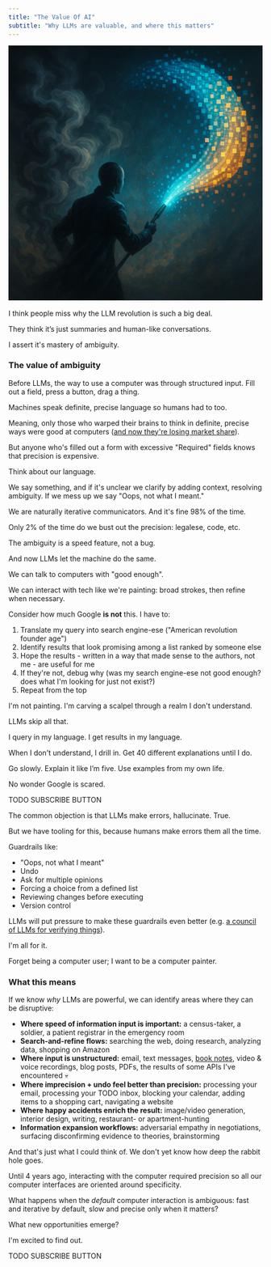 ```yaml
---
title: "The Value Of AI"
subtitle: "Why LLMs are valuable, and where this matters"
---
```


<!------------------------- REFERENCE LINKS BLOCK ----------------------------------->
<!----------------------- END REFERENCE LINKS BLOCK --------------------------------->

![](./images/image.png)

I think people miss why the LLM revolution is such a big deal.

They think it’s just summaries and human-like conversations.

I assert it's mastery of ambiguity.

### The value of ambiguity
Before LLMs, the way to use a computer was through structured input. Fill out a field, press a button, drag a thing.

Machines speak definite, precise language so humans had to too.

Meaning, only those who warped their brains to think in definite, precise ways were good at computers ([and now they're losing market share](https://mieubrisse.substack.com/p/let-programming-burn)).

But anyone who's filled out a form with excessive "Required" fields knows that precision is expensive.

Think about our language.

We say something, and if it's unclear we clarify by adding context, resolving ambiguity. If we mess up we say "Oops, not what I meant."

We are naturally iterative communicators. And it's fine 98% of the time.

Only 2% of the time do we bust out the precision: legalese, code, etc.

The ambiguity is a speed feature, not a bug.

And now LLMs let the machine do the same.

We can talk to computers with "good enough".

We can interact with tech like we're painting: broad strokes, then refine when necessary.

Consider how much Google **is not** this. I have to:

1. Translate my query into search engine-ese ("American revolution founder age")
1. Identify results that look promising among a list ranked by someone else
1. Hope the results - written in a way that made sense to the authors, not me - are useful for me
1. If they're not, debug why (was my search engine-ese not good enough? does what I'm looking for just not exist?)
1. Repeat from the top

I'm not painting. I'm carving a scalpel through a realm I don't understand.

LLMs skip all that.

I query in my language. I get results in my language.

When I don't understand, I drill in. Get 40 different explanations until I do.

Go slowly. Explain it like I’m five. Use examples from my own life.

No wonder Google is scared.

TODO SUBSCRIBE BUTTON

The common objection is that LLMs make errors, hallucinate. True.

But we have tooling for this, because humans make errors them all the time.

Guardrails like:

- "Oops, not what I meant"
- Undo
- Ask for multiple opinions
- Forcing a choice from a defined list
- Reviewing changes before executing
- Version control

LLMs will put pressure to make these guardrails even better (e.g. [a council of LLMs for verifying things](https://github.com/haizelabs/verdict)).

I'm all for it.

Forget being a computer user; I want to be a computer painter.

### What this means
If we know _why_ LLMs are powerful, we can identify areas where they can be disruptive:

- **Where speed of information input is important:** a census-taker, a soldier, a patient registrar in the emergency room
- **Search-and-refine flows:** searching the web, doing research, analyzing data, shopping on Amazon
- **Where input is unstructured:** email, text messages, [book notes](https://mieubrisse.substack.com/p/categorizing-book-notes-with-ai), video & voice recordings, blog posts, PDFs, the results of some APIs I've encountered 💀
- **Where imprecision + undo feel better than precision:** processing your email, processing your TODO inbox, blocking your calendar, adding items to a shopping cart, navigating a website 
- **Where happy accidents enrich the result:** image/video generation, interior design, writing, restaurant- or apartment-hunting
- **Information expansion workflows:** adversarial empathy in negotiations, surfacing disconfirming evidence to theories, brainstorming

And that's just what I could think of. We don't yet know how deep the rabbit hole goes.

Until 4 years ago, interacting with the computer required precision so all our computer interfaces are oriented around specificity.

What happens when the _default_ computer interaction is ambiguous: fast and iterative by default, slow and precise only when it matters?

What new opportunities emerge?

I'm excited to find out.

TODO SUBSCRIBE BUTTON

<!------------------ IG POST DESCRIPTION --------------------->
<!--
TODO

👉 Read the full article (link in bio)

#hashtag1 #hashtag2 #hashtag3
-->

<!-------------------- IG STORY TEXT ------------------------->
<!--
TODO
-->
